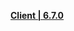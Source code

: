 **[Client | 6.7.0](https://bundle.bh3.com/ptpublic/rel/20230529102233_twzVyW15N4xGFkQ8/PC/BH3_v6.7.0_c02b55ac37c9.7z)**
